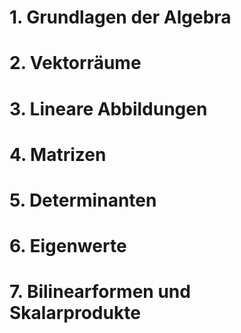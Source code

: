 # 1. Grundlagen der Algebra

# 2. Vektorräume

# 3. Lineare Abbildungen

# 4. Matrizen

# 5. Determinanten

# 6. Eigenwerte

# 7. Bilinearformen und Skalarprodukte